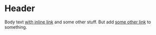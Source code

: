 # Header

Body text [with inline link][with-inline-link] and some other stuff. But add [some other link](http://example.com/testing) to something.

[with-inline-link]: http://example.com

